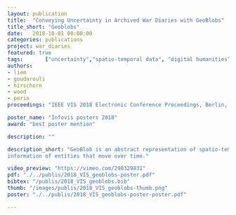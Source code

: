 ```yaml
---
layout: publication
title:  "Conveying Uncertainty in Archived War Diaries with GeoBlobs"
title_short: "Geoblobs"
date:   2018-10-01 00:00:00
categories: publications
project: war_diaries
featured: true
tags: 		["uncertainty","spatio-temporal data", "digital humanities", "geographical visualization"]
authors:
- liem
- goudarouli
- hirschorn
- wood
- perin
proceedings: "IEEE VIS 2018 Electronic Conference Proceedings, Berlin, Germany. IEEE"

poster_name: "Infovis posters 2018"
award: "best poster mention"

description: ""

description_short: "GeoBlob is an abstract representation of spatio-temporal data dedicated to conveying uncertain positions and uncertain temporal
information of entities that move over time."

video_preview: "https://vimeo.com/290329831"
pdf: "./../publis/2018_VIS_geoblobs-poster.pdf"
bibtex: "/publis/2018_VIS_geoblobs.bib"
thumb: "/images/publis/2018_VIS_geoblobs-thumb.png"
poster: "./../publis/2018_VIS_geoblobs-poster-poster.pdf"

---
```

